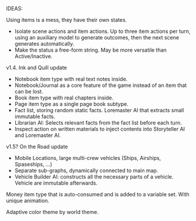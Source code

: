 IDEAS:

Using items is a mess, they have their own states.
  - Isolate scene actions and item actions. Up to three item actions per turn, using an auxiliary model to generate outcomes, then the next scene generates automatically.
  - Make the status a free-form string. May be more versatile than Active/Inactive.

v1.4. Ink and Quill update
  + Notebook item type with real text notes inside.
  + Notebook/Journal as a core feature of the game instead of an item that can be lost.
  + Book item type with real chapters inside.
  + Page item type as a single page book subtype.
  + Fact list, storing random static facts. Loremaster AI that extracts small immutable facts.
  + Librarian AI: Selects relevant facts from the fact list before each turn.
  + Inspect action on written materials to inject contents into Storyteller AI and Loremaster AI.

v1.5? On the Road update
  - Mobile Locations, large multi-crew vehicles (Ships, Airships, Spaseships, ...)
  - Separate sub-graphs, dynamically connected to main map.
  - Vehicle Builder AI: constructs all the necessary parts of a vehicle. Vehicle are immutable afterwards.

Money item type that is auto-consumed and is added to a variable set. With unique animation.

Adaptive color theme by world theme.
